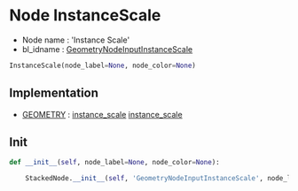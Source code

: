 # Node InstanceScale

- Node name : 'Instance Scale'
- bl_idname : [GeometryNodeInputInstanceScale](https://docs.blender.org/api/current/bpy.types.GeometryNodeInputInstanceScale.html)


``` python
InstanceScale(node_label=None, node_color=None)
```
## Implementation

- [GEOMETRY](/docs/GeoNodes/socket_GEOMETRY.md) : [instance_scale](/docs/GeoNodes/socket_GEOMETRY.md#instance_scale) [instance_scale](/docs/GeoNodes/socket_GEOMETRY.md#instance_scale)

## Init

``` python
def __init__(self, node_label=None, node_color=None):

    StackedNode.__init__(self, 'GeometryNodeInputInstanceScale', node_label=node_label, node_color=node_color)
```

